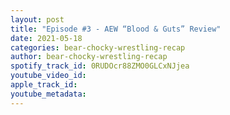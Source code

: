 ```yaml
---
layout: post
title: "Episode #3 - AEW “Blood & Guts” Review"
date: 2021-05-18
categories: bear-chocky-wrestling-recap
author: bear-chocky-wrestling-recap
spotify_track_id: 0RUDOcr88ZMO0GLCxNJjea
youtube_video_id: 
apple_track_id: 
youtube_metadata: 
---
```

